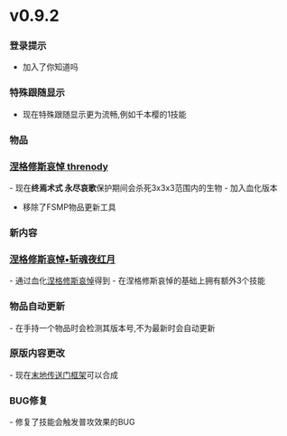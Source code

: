 v0.9.2
=


### 登录提示
- 加入了你知道吗
### 特殊跟随显示
- 现在特殊跟随显示更为流畅,例如千本樱的1技能
### 物品
<h3><a href="../../threnody">涅格修斯哀悼 threnody</a></h3>
- 现在<b>终焉术式 永尽哀歌</b>保护期间会杀死3x3x3范围内的生物
- 加入血化版本

- 移除了FSMP物品更新工具

### 新内容
<h3> <a href="../../threnody#武器属性">涅格修斯哀悼•斩魂夜红月</a> </h3>
- 通过血化<a href="../../threnody">涅格修斯哀悼</a>得到
- 在涅格修斯哀悼的基础上拥有额外3个技能

<h3>物品自动更新</h3>
- 在手持一个物品时会检测其版本号,不为最新时会自动更新

<h3>原版内容更改</h3>
- 现在<a href="../../原版内容更改/end_portal_frame">末地传送门框架</a>可以合成

<h3>BUG修复</h3>
- 修复了技能会触发普攻效果的BUG
